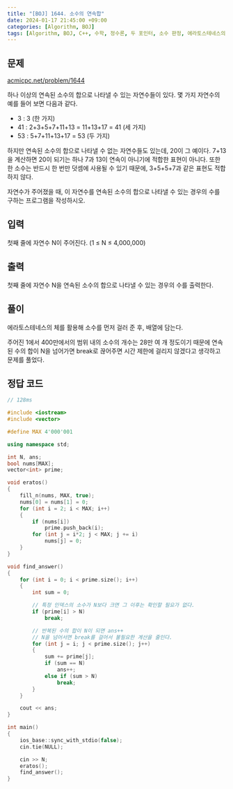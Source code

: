 ```yaml
---
title: "[BOJ] 1644. 소수의 연속합"
date: 2024-01-17 21:45:00 +09:00
categories: [Algorithm, BOJ]
tags: [Algorithm, BOJ, C++, 수학, 정수론, 두 포인터, 소수 판정, 에라토스테네스의 체, Gold 3, CLASS 5]
---
```

## **문제**
[acmicpc.net/problem/1644](https://www.acmicpc.net/problem/1644)
<br>

하나 이상의 연속된 소수의 합으로 나타낼 수 있는 자연수들이 있다. 몇 가지 자연수의 예를 들어 보면 다음과 같다.
  
- 3 : 3 (한 가지)
- 41 : 2+3+5+7+11+13 = 11+13+17 = 41 (세 가지)
- 53 : 5+7+11+13+17 = 53 (두 가지)

하지만 연속된 소수의 합으로 나타낼 수 없는 자연수들도 있는데, 20이 그 예이다. 7+13을 계산하면 20이 되기는 하나 7과 13이 연속이 아니기에 적합한 표현이 아니다. 또한 한 소수는 반드시 한 번만 덧셈에 사용될 수 있기 때문에, 3+5+5+7과 같은 표현도 적합하지 않다.

자연수가 주어졌을 때, 이 자연수를 연속된 소수의 합으로 나타낼 수 있는 경우의 수를 구하는 프로그램을 작성하시오.
<br>

## **입력**
첫째 줄에 자연수 N이 주어진다. (1 ≤ N ≤ 4,000,000)
<br>

## **출력**
첫째 줄에 자연수 N을 연속된 소수의 합으로 나타낼 수 있는 경우의 수를 출력한다.
<br>

## **풀이**
에라토스테네스의 체를 활용해 소수를 먼저 걸러 준 후, 배열에 담는다.

주어진 1에서 400만에서의 범위 내의 소수의 개수는 28만 여 개 정도이기 때문에 연속된 수의 합이 N을 넘어가면 break로 끊어주면 시간 제한에 걸리지 않겠다고 생각하고 문제를 풀었다.
<br>

## **정답 코드**
```c++
// 128ms

#include <iostream>
#include <vector>

#define MAX 4'000'001

using namespace std;

int N, ans;
bool nums[MAX];
vector<int> prime;

void eratos()
{
    fill_n(nums, MAX, true);
    nums[0] = nums[1] = 0;
    for (int i = 2; i < MAX; i++)
    {
        if (nums[i])
            prime.push_back(i);
        for (int j = i*2; j < MAX; j += i)
            nums[j] = 0;
    }
}

void find_answer()
{
    for (int i = 0; i < prime.size(); i++)
    {
        int sum = 0;

        // 특정 인덱스의 소수가 N보다 크면 그 이후는 확인할 필요가 없다.
        if (prime[i] > N)
            break;

        // 반복된 수의 합이 N이 되면 ans++
        // N을 넘어서면 break를 걸어서 불필요한 계산을 줄인다.
        for (int j = i; j < prime.size(); j++)
        {
            sum += prime[j];
            if (sum == N)
                ans++;
            else if (sum > N)
                break;
        }
    }

    cout << ans;
}

int main()
{
    ios_base::sync_with_stdio(false);
    cin.tie(NULL);

    cin >> N;
    eratos();
    find_answer();
}
```
